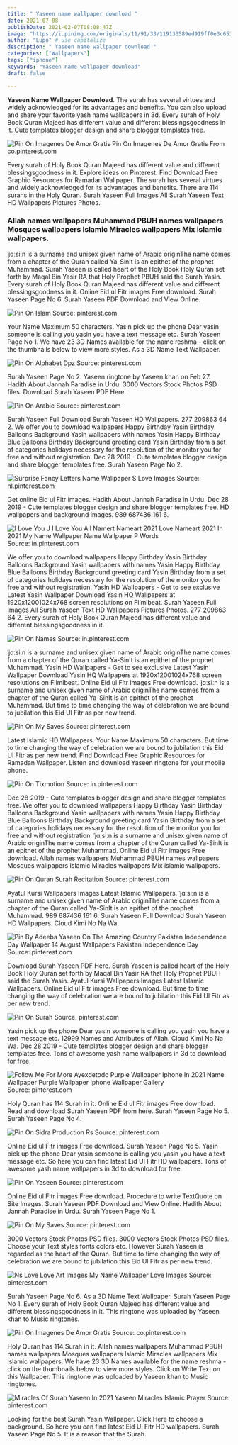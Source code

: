 ```yaml
---
title: " Yaseen name wallpaper download "
date: 2021-07-08
publishDate: 2021-02-07T08:08:47Z
image: "https://i.pinimg.com/originals/11/91/33/119133589ed919ff0e3c653ae5b884a0.jpg"
author: "Lupo" # use capitalize
description: " Yaseen name wallpaper download "
categories: ["Wallpapers"]
tags: ["iphone"]
keywords: "Yaseen name wallpaper download"
draft: false

---
```



**Yaseen Name Wallpaper Download**. The surah has several virtues and widely acknowledged for its advantages and benefits. You can also upload and share your favorite yash name wallpapers in 3d. Every surah of Holy Book Quran Majeed has different value and different blessingsgoodness in it. Cute templates blogger design and share blogger templates free.

![Pin On Imagenes De Amor Gratis](https://i.pinimg.com/564x/f6/1a/2e/f61a2e37134db1382599380459519d52.jpg "Pin On Imagenes De Amor Gratis")
Pin On Imagenes De Amor Gratis From co.pinterest.com


Every surah of Holy Book Quran Majeed has different value and different blessingsgoodness in it. Explore ideas on Pinterest. Find Download Free Graphic Resources for Ramadan Wallpaper. The surah has several virtues and widely acknowledged for its advantages and benefits. There are 114 surahs in the Holy Quran. Surah Yaseen Full Images All Surah Yaseen Text HD Wallpapers Pictures Photos.

### Allah names wallpapers Muhammad PBUH names wallpapers Mosques wallpapers Islamic Miracles wallpapers Mix islamic wallpapers.

ˈjɑːsiːn is a surname and unisex given name of Arabic originThe name comes from a chapter of the Quran called Ya-SinIt is an epithet of the prophet Muhammad. Surah Yaseen is called heart of the Holy Book Holy Quran set forth by Maqal Bin Yasir RA that Holy Prophet PBUH said the Surah Yasin. Every surah of Holy Book Quran Majeed has different value and different blessingsgoodness in it. Online Eid ul Fitr images Free download. Surah Yaseen Page No 6. Surah Yaseen PDF Download and View Online.


![Pin On Islam](https://i.pinimg.com/originals/a9/68/57/a968570dedd2f33ae2ba6bf61ac6379d.jpg "Pin On Islam")
Source: pinterest.com

Your Name Maximum 50 characters. Yasin pick up the phone Dear yasin someone is calling you yasin you have a text message etc. Surah Yaseen Page No 1. We have 23 3D Names available for the name reshma - click on the thumbnails below to view more styles. As a 3D Name Text Wallpaper.

![Pin On Alphabet Dpz](https://i.pinimg.com/474x/54/9d/de/549dde1d7fbe20c0b6d83697780c48e6.jpg "Pin On Alphabet Dpz")
Source: pinterest.com

Surah Yaseen Page No 2. Yaseen ringtone by Yaseen khan on Feb 27. Hadith About Jannah Paradise in Urdu. 3000 Vectors Stock Photos PSD files. Download Surah Yaseen PDF Here.

![Pin On Arabic](https://i.pinimg.com/originals/f5/4e/5e/f54e5ed84da381ad5d92a020034c292a.jpg "Pin On Arabic")
Source: pinterest.com

Surah Yaseen Full Download Surah Yaseen HD Wallpapers. 277 209863 64 2. We offer you to download wallpapers Happy Birthday Yasin Birthday Balloons Background Yasin wallpapers with names Yasin Happy Birthday Blue Balloons Birthday Background greeting card Yasin Birthday from a set of categories holidays necessary for the resolution of the monitor you for free and without registration. Dec 28 2019 - Cute templates blogger design and share blogger templates free. Surah Yaseen Page No 2.

![Surprise Fancy Letters Name Wallpaper S Love Images](https://i.pinimg.com/originals/9f/ff/dc/9fffdc5f1b62c65bd5f13fbd10a2f48b.jpg "Surprise Fancy Letters Name Wallpaper S Love Images")
Source: nl.pinterest.com

Get online Eid ul Fitr images. Hadith About Jannah Paradise in Urdu. Dec 28 2019 - Cute templates blogger design and share blogger templates free. HD wallpapers and background images. 989 687436 161 6.

![I Love You J I Love You All Namert Nameart 2021 Love Nameart 2021 In 2021 My Name Wallpaper Name Wallpaper P Words](https://i.pinimg.com/originals/2c/68/28/2c6828884b001706c0a51869be74d33f.jpg "I Love You J I Love You All Namert Nameart 2021 Love Nameart 2021 In 2021 My Name Wallpaper Name Wallpaper P Words")
Source: in.pinterest.com

We offer you to download wallpapers Happy Birthday Yasin Birthday Balloons Background Yasin wallpapers with names Yasin Happy Birthday Blue Balloons Birthday Background greeting card Yasin Birthday from a set of categories holidays necessary for the resolution of the monitor you for free and without registration. Yasin HD Wallpapers - Get to see exclusive Latest Yasin Wallpaper Download Yasin HQ Wallpapers at 1920x12001024x768 screen resolutions on Filmibeat. Surah Yaseen Full Images All Surah Yaseen Text HD Wallpapers Pictures Photos. 277 209863 64 2. Every surah of Holy Book Quran Majeed has different value and different blessingsgoodness in it.

![Pin On Names](https://i.pinimg.com/474x/fd/15/70/fd1570559703f6c15119018abc429ec6.jpg "Pin On Names")
Source: in.pinterest.com

ˈjɑːsiːn is a surname and unisex given name of Arabic originThe name comes from a chapter of the Quran called Ya-SinIt is an epithet of the prophet Muhammad. Yasin HD Wallpapers - Get to see exclusive Latest Yasin Wallpaper Download Yasin HQ Wallpapers at 1920x12001024x768 screen resolutions on Filmibeat. Online Eid ul Fitr images Free download. ˈjɑːsiːn is a surname and unisex given name of Arabic originThe name comes from a chapter of the Quran called Ya-SinIt is an epithet of the prophet Muhammad. But time to time changing the way of celebration we are bound to jubilation this Eid Ul Fitr as per new trend.

![Pin On My Saves](https://i.pinimg.com/originals/5e/38/a3/5e38a3e7515cd444b863b79b0857f0a5.jpg "Pin On My Saves")
Source: pinterest.com

Latest Islamic HD Wallpapers. Your Name Maximum 50 characters. But time to time changing the way of celebration we are bound to jubilation this Eid Ul Fitr as per new trend. Find Download Free Graphic Resources for Ramadan Wallpaper. Listen and download Yaseen ringtone for your mobile phone.

![Pin On Tixmotion](https://i.pinimg.com/originals/fa/bd/6d/fabd6d1b0246430586a9ef6df2d07b99.jpg "Pin On Tixmotion")
Source: in.pinterest.com

Dec 28 2019 - Cute templates blogger design and share blogger templates free. We offer you to download wallpapers Happy Birthday Yasin Birthday Balloons Background Yasin wallpapers with names Yasin Happy Birthday Blue Balloons Birthday Background greeting card Yasin Birthday from a set of categories holidays necessary for the resolution of the monitor you for free and without registration. ˈjɑːsiːn is a surname and unisex given name of Arabic originThe name comes from a chapter of the Quran called Ya-SinIt is an epithet of the prophet Muhammad. Online Eid ul Fitr images Free download. Allah names wallpapers Muhammad PBUH names wallpapers Mosques wallpapers Islamic Miracles wallpapers Mix islamic wallpapers.

![Pin On Quran Surah Recitation](https://i.pinimg.com/originals/12/4d/62/124d628966a5583cd7ac96dfd99c9a8d.jpg "Pin On Quran Surah Recitation")
Source: pinterest.com

Ayatul Kursi Wallpapers Images Latest Islamic Wallpapers. ˈjɑːsiːn is a surname and unisex given name of Arabic originThe name comes from a chapter of the Quran called Ya-SinIt is an epithet of the prophet Muhammad. 989 687436 161 6. Surah Yaseen Full Download Surah Yaseen HD Wallpapers. Cloud Kimi No Na Wa.

![Pin By Adeeba Yaseen On The Amazing Country Pakistan Independence Day Wallpaper 14 August Wallpapers Pakistan Independence Day](https://i.pinimg.com/originals/a4/7f/ab/a47fabb6ddab2a40d3b4e2b6be7dc902.jpg "Pin By Adeeba Yaseen On The Amazing Country Pakistan Independence Day Wallpaper 14 August Wallpapers Pakistan Independence Day")
Source: pinterest.com

Download Surah Yaseen PDF Here. Surah Yaseen is called heart of the Holy Book Holy Quran set forth by Maqal Bin Yasir RA that Holy Prophet PBUH said the Surah Yasin. Ayatul Kursi Wallpapers Images Latest Islamic Wallpapers. Online Eid ul Fitr images Free download. But time to time changing the way of celebration we are bound to jubilation this Eid Ul Fitr as per new trend.

![Pin On Surah](https://i.pinimg.com/originals/4f/43/e4/4f43e4c449b3479d8eaa6584ed1985e2.jpg "Pin On Surah")
Source: pinterest.com

Yasin pick up the phone Dear yasin someone is calling you yasin you have a text message etc. 12999 Names and Attributes of Allah. Cloud Kimi No Na Wa. Dec 28 2019 - Cute templates blogger design and share blogger templates free. Tons of awesome yash name wallpapers in 3d to download for free.

![Follow Me For More Ayexdetodo Purple Wallpaper Iphone In 2021 Name Wallpaper Purple Wallpaper Iphone Wallpaper Gallery](https://i.pinimg.com/474x/77/60/7b/77607ba46e8564e547de74ac4895a05c.jpg "Follow Me For More Ayexdetodo Purple Wallpaper Iphone In 2021 Name Wallpaper Purple Wallpaper Iphone Wallpaper Gallery")
Source: pinterest.com

Holy Quran has 114 Surah in it. Online Eid ul Fitr images Free download. Read and download Surah Yaseen PDF from here. Surah Yaseen Page No 5. Surah Yaseen Page No 4.

![Pin On Sidra Production Rs](https://i.pinimg.com/originals/e1/fe/53/e1fe53901b15bcedc56202a787db6f83.png "Pin On Sidra Production Rs")
Source: pinterest.com

Online Eid ul Fitr images Free download. Surah Yaseen Page No 5. Yasin pick up the phone Dear yasin someone is calling you yasin you have a text message etc. So here you can find latest Eid Ul Fitr HD wallpapers. Tons of awesome yash name wallpapers in 3d to download for free.

![Pin On Yaseen](https://i.pinimg.com/originals/ee/a2/32/eea232cba1ea4ea30363169b15c3d850.png "Pin On Yaseen")
Source: pinterest.com

Online Eid ul Fitr images Free download. Procedure to write TextQuote on Site Images. Surah Yaseen PDF Download and View Online. Hadith About Jannah Paradise in Urdu. Surah Yaseen Page No 1.

![Pin On My Saves](https://i.pinimg.com/originals/2c/12/c2/2c12c2097915beb16ed4c749617c1500.jpg "Pin On My Saves")
Source: pinterest.com

3000 Vectors Stock Photos PSD files. 3000 Vectors Stock Photos PSD files. Choose your Text styles fonts colors etc. However Surah Yaseen is regarded as the heart of the Quran. But time to time changing the way of celebration we are bound to jubilation this Eid Ul Fitr as per new trend.

![Ns Love Love Art Images My Name Wallpaper Love Images](https://i.pinimg.com/736x/95/67/bc/9567bc4d3aafdcff4040783b226d2ee0.jpg "Ns Love Love Art Images My Name Wallpaper Love Images")
Source: pinterest.com

Surah Yaseen Page No 6. As a 3D Name Text Wallpaper. Surah Yaseen Page No 1. Every surah of Holy Book Quran Majeed has different value and different blessingsgoodness in it. This ringtone was uploaded by Yaseen khan to Music ringtones.

![Pin On Imagenes De Amor Gratis](https://i.pinimg.com/564x/f6/1a/2e/f61a2e37134db1382599380459519d52.jpg "Pin On Imagenes De Amor Gratis")
Source: co.pinterest.com

Holy Quran has 114 Surah in it. Allah names wallpapers Muhammad PBUH names wallpapers Mosques wallpapers Islamic Miracles wallpapers Mix islamic wallpapers. We have 23 3D Names available for the name reshma - click on the thumbnails below to view more styles. Click on Write Text on this Wallpaper. This ringtone was uploaded by Yaseen khan to Music ringtones.

![Miracles Of Surah Yaseen In 2021 Yaseen Miracles Islamic Prayer](https://i.pinimg.com/originals/11/91/33/119133589ed919ff0e3c653ae5b884a0.jpg "Miracles Of Surah Yaseen In 2021 Yaseen Miracles Islamic Prayer")
Source: pinterest.com

Looking for the best Surah Yasin Wallpaper. Click Here to choose a background. So here you can find latest Eid Ul Fitr HD wallpapers. Surah Yaseen Page No 5. It is a reason that the Surah.


